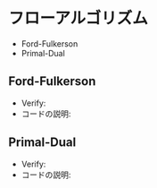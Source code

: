 # フローアルゴリズム
* Ford-Fulkerson
* Primal-Dual
## Ford-Fulkerson
* Verify:
* コードの説明:
## Primal-Dual
* Verify:
* コードの説明:
